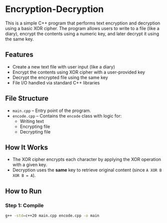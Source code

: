 # Encryption-Decryption


This is a simple C++ program that performs text encryption and decryption using a basic XOR cipher. The program allows users to write to a file (like a diary), encrypt the contents using a numeric key, and later decrypt it using the same key.

## Features

- Create a new text file with user input (like a diary)
- Encrypt the contents using XOR cipher with a user-provided key
- Decrypt the encrypted file using the same key
- File I/O handled via standard C++ libraries

## File Structure

- `main.cpp` – Entry point of the program.
- `encode.cpp` – Contains the `encode` class with logic for:
  - Writing text
  - Encrypting file
  - Decrypting file

## How It Works

- The XOR cipher encrypts each character by applying the XOR operation with a given key.
- Decryption uses the **same** key to retrieve original content (since `A XOR B XOR B = A`).

## How to Run

### Step 1: Compile

```bash
g++ -std=c++20 main.cpp encode.cpp -o main
